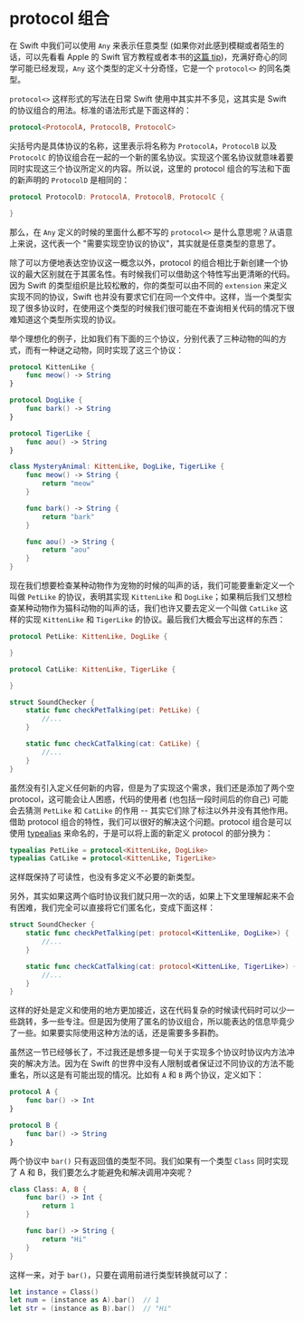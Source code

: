 # protocol 组合

在 Swift 中我们可以使用 `Any` 来表示任意类型 (如果你对此感到模糊或者陌生的话，可以先看看 Apple 的 Swift 官方教程或者本书的[这篇 tip](any-anyobject.md))，充满好奇心的同学可能已经发现，`Any` 这个类型的定义十分奇怪，它是一个 `protocol<>` 的同名类型。

`protocol<>` 这样形式的写法在日常 Swift 使用中其实并不多见，这其实是 Swift 的协议组合的用法。标准的语法形式是下面这样的：

```swift
protocol<ProtocolA, ProtocolB, ProtocolC>
```

尖括号内是具体协议的名称，这里表示将名称为 `ProtocolA`，`ProtocolB` 以及 `ProtocolC` 的协议组合在一起的一个新的匿名协议。实现这个匿名协议就意味着要同时实现这三个协议所定义的内容。所以说，这里的 protocol 组合的写法和下面的新声明的 `ProtocolD` 是相同的：

```swift
protocol ProtocolD: ProtocolA, ProtocolB, ProtocolC {

}
```

那么，在 `Any` 定义的时候的里面什么都不写的 `protocol<>` 是什么意思呢？从语意上来说，这代表一个 "需要实现空协议的协议"，其实就是任意类型的意思了。

除了可以方便地表达空协议这一概念以外，protocol 的组合相比于新创建一个协议的最大区别就在于其匿名性。有时候我们可以借助这个特性写出更清晰的代码。因为 Swift 的类型组织是比较松散的，你的类型可以由不同的 `extension` 来定义实现不同的协议，Swift 也并没有要求它们在同一个文件中。这样，当一个类型实现了很多协议时，在使用这个类型的时候我们很可能在不查询相关代码的情况下很难知道这个类型所实现的协议。

举个理想化的例子，比如我们有下面的三个协议，分别代表了三种动物的叫的方式，而有一种谜之动物，同时实现了这三个协议：

```swift
protocol KittenLike {
    func meow() -> String
}

protocol DogLike {
    func bark() -> String
}

protocol TigerLike {
    func aou() -> String
}

class MysteryAnimal: KittenLike, DogLike, TigerLike {
    func meow() -> String {
        return "meow"
    }

    func bark() -> String {
        return "bark"
    }

    func aou() -> String {
        return "aou"
    }
}
```

现在我们想要检查某种动物作为宠物的时候的叫声的话，我们可能要重新定义一个叫做 `PetLike` 的协议，表明其实现 `KittenLike` 和 `DogLike`；如果稍后我们又想检查某种动物作为猫科动物的叫声的话，我们也许又要去定义一个叫做 `CatLike` 这样的实现 `KittenLike` 和 `TigerLike` 的协议。最后我们大概会写出这样的东西：

```swift
protocol PetLike: KittenLike, DogLike {

}

protocol CatLike: KittenLike, TigerLike {

}

struct SoundChecker {
    static func checkPetTalking(pet: PetLike) {
        //...
    }

    static func checkCatTalking(cat: CatLike) {
        //...
    }
}
```

虽然没有引入定义任何新的内容，但是为了实现这个需求，我们还是添加了两个空 protocol，这可能会让人困惑，代码的使用者 (也包括一段时间后的你自己) 可能会去猜测 `PetLike` 和 `CatLike` 的作用 -- 其实它们除了标注以外并没有其他作用。借助 protocol 组合的特性，我们可以很好的解决这个问题。protocol 组合是可以使用 [typealias](typealias.md) 来命名的，于是可以将上面的新定义 protocol 的部分换为：

```swift
typealias PetLike = protocol<KittenLike, DogLike>
typealias CatLike = protocol<KittenLike, TigerLike>
```

这样既保持了可读性，也没有多定义不必要的新类型。

另外，其实如果这两个临时协议我们就只用一次的话，如果上下文里理解起来不会有困难，我们完全可以直接将它们匿名化，变成下面这样：

```swift
struct SoundChecker {
    static func checkPetTalking(pet: protocol<KittenLike, DogLike>) {
        //...
    }

    static func checkCatTalking(cat: protocol<KittenLike, TigerLike>) {
        //...
    }
}
```

这样的好处是定义和使用的地方更加接近，这在代码复杂的时候读代码时可以少一些跳转，多一些专注。但是因为使用了匿名的协议组合，所以能表达的信息毕竟少了一些。如果要实际使用这种方法的话，还是需要多多斟酌。

虽然这一节已经够长了，不过我还是想多提一句关于实现多个协议时协议内方法冲突的解决方法。因为在 Swift 的世界中没有人限制或者保证过不同协议的方法不能重名，所以这是有可能出现的情况。比如有 `A` 和 `B` 两个协议，定义如下：

```swift
protocol A {
    func bar() -> Int
}

protocol B {
    func bar() -> String
}
```

两个协议中 `bar()` 只有返回值的类型不同。我们如果有一个类型 `Class` 同时实现了 A 和 B，我们要怎么才能避免和解决调用冲突呢？

```swift
class Class: A, B {
    func bar() -> Int {
        return 1
    }

    func bar() -> String {
        return "Hi"
    }
}
```

这样一来，对于 `bar()`，只要在调用前进行类型转换就可以了：

```swift
let instance = Class()
let num = (instance as A).bar()  // 1
let str = (instance as B).bar()  // "Hi"
```
